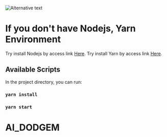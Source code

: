 <!-- @format -->

![Alternative text](https://i.ibb.co/t2LP6tL/Dodgem.jpg)

# If you don't have Nodejs, Yarn Environment

Try install Nodejs by access link [Here](https://nodejs.org/en/download/).
Try install Yarn by access link [Here](https://classic.yarnpkg.com/lang/en/docs/install/#windows-stable).

## Available Scripts

In the project directory, you can run:

### `yarn install`
### `yarn start`

# AI_DODGEM
